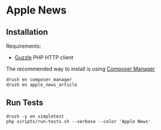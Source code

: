 # Apple News

## Installation

Requirements:

-   [Guzzle](https://github.com/guzzle/guzzle) PHP HTTP client

The recommended way to install is using [Composer Manager](https://www.drupal.org/project/composer_manager)

```shell
drush en composer_manager
drush en apple_news_article
```

## Run Tests

```shell
drush -y en simpletest
php scripts/run-tests.sh --verbose --color 'Apple News'
```
